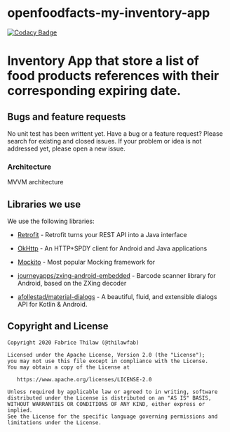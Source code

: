 # openfoodfacts-my-inventory-app

[![Codacy Badge](https://api.codacy.com/project/badge/Grade/361cffa0a5bd4dfc90583735da28fe28)](https://app.codacy.com/gh/fabricethilaw/openfoodfacts-my-inventory-app?utm_source=github.com&utm_medium=referral&utm_content=fabricethilaw/openfoodfacts-my-inventory-app&utm_campaign=Badge_Grade)

# Inventory App that store a list of food products references with their corresponding expiring date.

## Bugs and feature requests
No unit test has been writtent yet. Have a bug or a feature request? Please search for existing and closed issues. If your problem or idea is not addressed yet, please open a new issue. 

### Architecture
MVVM architecture

## Libraries we use
We use the following libraries:

- [Retrofit](http://square.github.io/retrofit/) - Retrofit turns your REST API into a Java interface
- [OkHttp](https://github.com/square/okhttp) - An HTTP+SPDY client for Android and Java applications
- [Mockito](https://github.com/mockito/mockito) - Most popular Mocking framework for 

- [journeyapps/zxing-android-embedded](https://github.com/journeyapps/zxing-android-embedded) - Barcode scanner library for Android, based on the ZXing decoder

- [afollestad/material-dialogs](https://github.com/afollestad/material-dialogs) - A beautiful, fluid, and extensible dialogs API for Kotlin & Android.

## Copyright and License

    Copyright 2020 Fabrice Thilaw (@thilawfab)

    Licensed under the Apache License, Version 2.0 (the "License");
    you may not use this file except in compliance with the License.
    You may obtain a copy of the License at

       https://www.apache.org/licenses/LICENSE-2.0

    Unless required by applicable law or agreed to in writing, software
    distributed under the License is distributed on an "AS IS" BASIS,
    WITHOUT WARRANTIES OR CONDITIONS OF ANY KIND, either express or implied.
    See the License for the specific language governing permissions and 
    limitations under the License.
